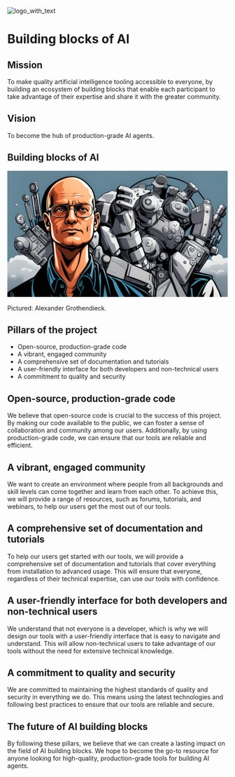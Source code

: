 ![logo_with_text](https://github.com/geniusrise/.github/assets/144122/2f8e51ee-0fcd-4f74-90fd-97301ef7943d)

# Building blocks of AI

## Mission

To make quality artificial intelligence tooling accessible to everyone, by building an ecosystem of building blocks that enable each participant to take advantage of their expertise and share it with the greater community.

## Vision

To become the hub of production-grade AI agents.

## Building blocks of AI

![banner](https://raw.githubusercontent.com/geniusrise/.github/main/profile/assets/grothendieck2.jpg)

Pictured: Alexander Grothendieck.

## Pillars of the project

- Open-source, production-grade code
- A vibrant, engaged community
- A comprehensive set of documentation and tutorials
- A user-friendly interface for both developers and non-technical users
- A commitment to quality and security

## Open-source, production-grade code

We believe that open-source code is crucial to the success of this project. By making our code available to the public, we can foster a sense of collaboration and community among our users. Additionally, by using production-grade code, we can ensure that our tools are reliable and efficient.

## A vibrant, engaged community

We want to create an environment where people from all backgrounds and skill levels can come together and learn from each other. To achieve this, we will provide a range of resources, such as forums, tutorials, and webinars, to help our users get the most out of our tools.

## A comprehensive set of documentation and tutorials

To help our users get started with our tools, we will provide a comprehensive set of documentation and tutorials that cover everything from installation to advanced usage. This will ensure that everyone, regardless of their technical expertise, can use our tools with confidence.

## A user-friendly interface for both developers and non-technical users

We understand that not everyone is a developer, which is why we will design our tools with a user-friendly interface that is easy to navigate and understand. This will allow non-technical users to take advantage of our tools without the need for extensive technical knowledge.

## A commitment to quality and security

We are committed to maintaining the highest standards of quality and security in everything we do. This means using the latest technologies and following best practices to ensure that our tools are reliable and secure.

## The future of AI building blocks

By following these pillars, we believe that we can create a lasting impact on the field of AI building blocks. We hope to become the go-to resource for anyone looking for high-quality, production-grade tools for building AI agents.

